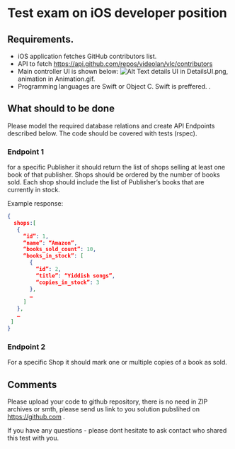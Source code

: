 # Test exam on iOS developer position 

## Requirements.
- iOS application fetches GitHub contributors list.
- API to fetch https://api.github.com/repos/videolan/vlc/contributors
- Main controller UI is shown below:
![Alt Text]()
details UI in DetailsUI.png, animation in Animation.gif.
- Programming languages are Swift or Object C. Swift is preffered.
. 

## What should to be done

Please model the required database relations and create API Endpoints described below.
The code should be covered with tests (rspec).


### Endpoint 1

 for a specific Publisher it should return the list of shops selling at least one book of that publisher. Shops should be ordered by the number of books sold. Each shop should include the list of Publisher’s books that are currently in stock. 

Example response:
```json
{ 
  shops:[
   {
     “id”: 1,
     “name”: “Amazon”,
     “books_sold_count”: 10,
     “books_in_stock”: [
       {
         “id”: 2,
         “title”: “Yiddish songs”,
         “copies_in_stock”: 3
       },
       … 
     ]
   },
   … 
 ]
}
```

### Endpoint 2

 For a specific Shop it should mark one or multiple copies of a book as sold.
 

## Comments

Please upload your code to github repository, there is no need in ZIP archives or smth, please send us link to you solution pubslihed on  https://github.com .

If you have any questions - please dont hesitate to ask contact who shared this test with you.
